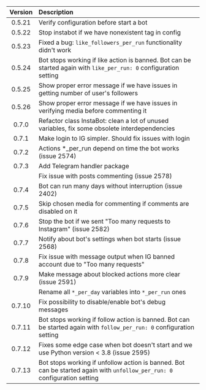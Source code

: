 | Version | Description                                        |
|:-------:|:---------------------------------------------------|
| 0.5.21  | Verify configuration before start a bot            |
| 0.5.22  | Stop instabot if we have nonexistent tag in config |
| 0.5.23  | Fixed a bug: `like_followers_per_run` functionality didn't work |
| 0.5.24  | Bot stops working if like action is banned. Bot can be started again with `like_per_run: 0` configuration setting |
| 0.5.25  | Show proper error message if we have issues in getting number of user's followers |
| 0.5.26  | Show proper error message if we have issues in verifying media before commenting it |
| 0.7.0   | Refactor class InstaBot: clean a lot of unused variables, fix some obsolete interdependencies |
| 0.7.1   | Make login to IG simpler. Should fix issues with login |
| 0.7.2   | Actions *_per_run depend on time the bot works (issue 2574) |
| 0.7.3   | Add Telegram handler package |
|         | Fix issue with posts commenting (issue 2578) |
| 0.7.4   | Bot can run many days without interruption (issue 2402) |
| 0.7.5   | Skip chosen media for commenting if comments are disabled on it |
| 0.7.6   | Stop the bot if we sent "Too many requests to Instagram" (issue 2582) |
| 0.7.7   | Notify about bot's settings when bot starts (issue 2568) |
| 0.7.8   | Fix issue with message output when IG banned account due to "Too many requests" |
| 0.7.9   | Make message about blocked actions more clear (issue 2591) |
|         | Rename all `*_per_day` variables into `*_per_run` ones |
| 0.7.10  | Fix possibility to disable/enable bot's debug messages |
| 0.7.11  | Bot stops working if follow action is banned. Bot can be started again with `follow_per_run: 0` configuration setting |
| 0.7.12  | Fixes some edge case when bot doesn't start and we use Python version < 3.8 (issue 2595) |
| 0.7.13  | Bot stops working if unfollow action is banned. Bot can be started again with `unfollow_per_run: 0` configuration setting |